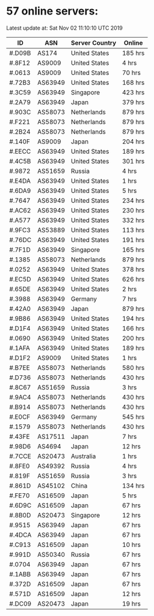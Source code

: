 # 57 online servers:

Latest update at: Sat Nov 02 11:10:10 UTC 2019

| ID | ASN | Server Country | Online |
| -- | --- | -------------- | ------ |
| #.D09B | AS174 | United States | 185 hrs |
| #.8F12 | AS9009 | United States | 4 hrs |
| #.0613 | AS9009 | United States | 70 hrs |
| #.72B3 | AS63949 | United States | 168 hrs |
| #.3C59 | AS63949 | Singapore | 423 hrs |
| #.2A79 | AS63949 | Japan | 379 hrs |
| #.903C | AS58073 | Netherlands | 879 hrs |
| #.F221 | AS58073 | Netherlands | 879 hrs |
| #.2B24 | AS58073 | Netherlands | 879 hrs |
| #.140F | AS9009 | Japan | 204 hrs |
| #.EECC | AS63949 | United States | 189 hrs |
| #.4C5B | AS63949 | United States | 301 hrs |
| #.9872 | AS51659 | Russia | 4 hrs |
| #.E4DA | AS63949 | United States | 1 hrs |
| #.6DA9 | AS63949 | United States | 5 hrs |
| #.7647 | AS63949 | United States | 234 hrs |
| #.AC62 | AS63949 | United States | 230 hrs |
| #.A577 | AS63949 | United States | 332 hrs |
| #.9FC3 | AS53889 | United States | 113 hrs |
| #.76DC | AS63949 | United States | 191 hrs |
| #.7F1D | AS63949 | Singapore | 165 hrs |
| #.1385 | AS58073 | Netherlands | 879 hrs |
| #.0252 | AS63949 | United States | 378 hrs |
| #.EC5D | AS63949 | United States | 626 hrs |
| #.65DE | AS63949 | United States | 2 hrs |
| #.3988 | AS63949 | Germany | 7 hrs |
| #.42A0 | AS63949 | Japan | 879 hrs |
| #.9B86 | AS63949 | United States | 194 hrs |
| #.D1F4 | AS63949 | United States | 166 hrs |
| #.0690 | AS63949 | United States | 200 hrs |
| #.1AFA | AS63949 | United States | 189 hrs |
| #.D1F2 | AS9009 | United States | 1 hrs |
| #.B7EE | AS58073 | Netherlands | 580 hrs |
| #.D736 | AS58073 | Netherlands | 430 hrs |
| #.8C67 | AS51659 | Russia | 3 hrs |
| #.9AC4 | AS58073 | Netherlands | 430 hrs |
| #.B914 | AS58073 | Netherlands | 430 hrs |
| #.E0CF | AS63949 | Germany | 545 hrs |
| #.1579 | AS58073 | Netherlands | 430 hrs |
| #.43FE | AS17511 | Japan | 7 hrs |
| #.98D6 | AS4694 | Japan | 12 hrs |
| #.7CCE | AS20473 | Australia | 1 hrs |
| #.8FE0 | AS49392 | Russia | 4 hrs |
| #.819F | AS51659 | Russia | 3 hrs |
| #.861D | AS45102 | China | 134 hrs |
| #.FE70 | AS16509 | Japan | 5 hrs |
| #.6D9C | AS16509 | Japan | 67 hrs |
| #.8B0D | AS20473 | Singapore | 12 hrs |
| #.9515 | AS63949 | Japan | 67 hrs |
| #.4DCA | AS63949 | Japan | 67 hrs |
| #.C913 | AS16509 | Japan | 10 hrs |
| #.991D | AS50340 | Russia | 67 hrs |
| #.0704 | AS63949 | Japan | 67 hrs |
| #.1ABB | AS63949 | Japan | 67 hrs |
| #.372D | AS16509 | Japan | 67 hrs |
| #.571D | AS16509 | Japan | 12 hrs |
| #.DC09 | AS20473 | Japan | 19 hrs |


